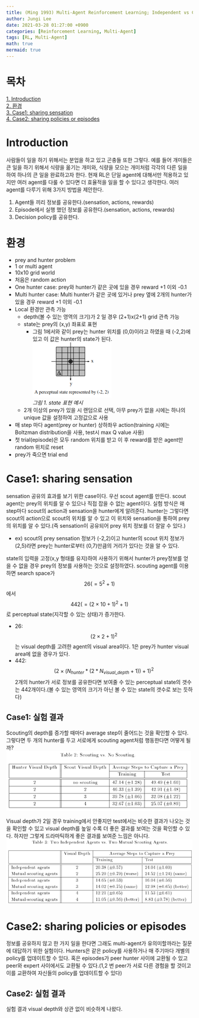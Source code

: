 ```yaml
---
title: (Ming 1993) Multi-Agent Reinforcement Learning; Independent vs Cooperative Agents 
author: Jungi Lee
date: 2021-03-28 01:27:00 +0900
categories: [Reinforcement Learning, Multi-Agent]
tags: [RL, Multi-Agent]
math: true
mermaid: true
---
```

# 목차
[1. Introduction](#introduction)  
[2. 환경](#환경)  
[3. Case1: sharing sensation](#case1-sharing-sensation)  
[4. Case2: sharing policies or episodes](#case2-sharing-policies-or-episodes)

# Introduction
사람들이 일을 하기 위해서는 분업을 하고 있고 곤충들 또한 그렇다. 예를 들어 개미들은 큰 일을 하기 위해서 식량을 옮기는 개미와, 식량을 모으는 개미처럼 각각의 다른 일을 하여 하나의 큰 일을 완료하고자 한다. 현재 RL은 단일 agent에 대해서만 적용하고 있지만 여러 agent를 다룰 수 있다면 더 효율적을 일을 할 수 있다고 생각한다. 여러 agent를 다루기 위해 3가지 방법을 제안한다.
1. Agent들 끼리 정보를 공유한다.(sensation, actions, rewards)  
2. Episode에서 실행 했던 정보를 공유한다.(sensation, actions, rewards)  
3. Decision policy를 공유한다.

# 환경
- prey and hunter problem
- 1 or multi agent
- 10x10 grid world
- 처음은 random action
- One hunter case: prey와 hunter가 같은 곳에 있을 경우 reward +1 이외 -0.1 
- Multi hunter case: Multi hunter가 같은 곳에 있거나 prey 옆에 2개의 hunter가 있을 경우 reward +1 이외 -0.1
- Local 환경만 관측 가능   
	- depth(볼 수 있는 영역의 크기)가 2 일 경우 (2+1)x(2+1) grid 관측 가능  
	- state는 prey의 (x,y) 좌표로 표현
		- 그림 1에서와 같이 prey는 hunter 위치를 (0,0)이라고 하였을 때 (-2,2)에 있고 이 값은 hunter의 state가 된다.  
		![state][Figure2]  
		_그림 1. state 표현 예시_
	- 2개 이상의 prey가 있을 시 랜덤으로 선택, 아무 prey가 없을 시에는 하나의 unique 값을 설정하여 고정값으로 사용  
- 매 step 마다 agent(prey or hunter) 상하좌우 action(training 시에는 Boltzman distribution을 사용, test시 max Q value 사용)
- 첫 trial(episode)은 모두 random 위치를 받고 이 후 reward를 받은 agent만 random 위치로 reset
- prey가 죽으면 trial end

# Case1: sharing sensation
sensation 공유의 효과를 보기 위한 case이다. 우선 scout agent를 만든다. scout agent는 prey의 위치를 알 수 있으나 직접 잡을 수 없는 agent이다. 실험 방식은 매 step마다 scout의 action과 sensation을 hunter에게 알려준다. hunter는 그렇다면 scout의 action으로 scout의 위치를 알 수 있고 이 위치와 sensation을 통하여 prey의 위치를 알 수 있다.(즉 sensation이 공유되어 prey 위치 정보를 더 잘알 수 있다.)  
- ex) scout의 prey sensation 정보가 (-2,2)이고 hunter의 scout 위치 정보가 (2,5)라면 prey는 hunter로부터 (0,7)만큼의 거리가 있다는 것을 알 수 있다.  

state의 입력을 고정(x,y 형태를 유지)하여  사용하기 위해서 hunter가 prey정보를 얻을 수 없을 경우 prey의 정보를 사용하는 것으로 설정하였다. scouting agent를 이용하면 search space가 $$26(=5^2+1)$$에서 $$442(=(2 \times10 +1)^2 +1)$$로 perceptual state(지각할 수 있는 상태)가 증가한다.  
- 26: $$(2 \times 2 + 1)^2$$는 visual depth를 고려한 agent의 visual area이다. 1은 prey가 hunter visual area에 없을 경우가 있다.
- 442: $$(2 \times (N_{hunter}* (2*N_{visual\_depth}+1)) + 1)^2$$ 2개의 hunter가 서로 정보를 공유한다면 보여줄 수 있는 perceptual state의 갯수는 442개이다.(볼 수 있는 영역의 크기가 아닌 볼 수 있는 state의 갯수로 보는 듯하다)

## Case1: 실험 결과 
Scouting의 depth를 증가할 때마다 average step이 줄어드는 것을 확인할 수 있다. 그렇다면 두 개의 hunter를 두고 서로에게 scouting agent처럼 행동한다면 어떻게 될까?  
![scouting result][Table2]  

Visual depth가 2일 경우 training에서 안좋지만 test에서는 비슷한 결과가 나오는 것을 확인할 수 있고 visual depth를 높일 수록 더 좋은 결과를 보여는 것을 확인할 수 있다. 하지만 그렇게 드라마틱하게 좋은 결과를 보여준 느낌은 아니다.  
![mutual-scouint result][Table3]  

# Case2: sharing policies or episodes  
정보를 공유하지 않고 한 가지 일을 한다면 그래도 multi-agent가 유의미할까라는 질문에 대답하기 위한 실험이다. Hunters은 같은 policy를 사용하거나 매 주기마다 개별의 policy를 업데이트할 수 있다. 혹은 episodes가 peer hunter 사이에 교환될 수 있고 peer와 expert 사이에서도 교환될 수 있다.(1,2 번 peer가 서로 다른 경험을 할 것이고 이를 교환하여 자신들의 policy를 업데이트할 수 있다)


## Case2: 실험 결과  
실험 결과 visual depth와 상관 없이 비슷하게 나왔다.


[Figure2]: /assets/img/MARL/1993/Figure2.png 
[Table2]: /assets/img/MARL/1993/Table2.png
[Table3]: /assets/img/MARL/1993/Table3.png
